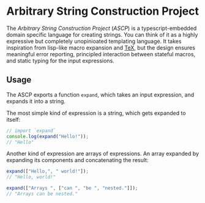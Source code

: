 # Arbitrary String Construction Project

The *Arbitrary String Construction Project* (*ASCP*) is a typescript-embedded domain specific language for creating strings. You can think of it as a highly expressive but completely unopinioated templating language. It takes inspiration from lisp-like macro expansion and [TeX](https://en.wikipedia.org/wiki/TeX), but the design ensures meaningful error reporting, principled interaction between stateful macros, and static typing for the input expressions.

## Usage

The ASCP exports a function `expand`, which takes an input expression, and expands it into a string.

The most simple kind of expression is a string, which gets expanded to itself:

```ts
// import `expand`
console.log(expand("Hello!"));
// "Hello"
```

Another kind of expression are arrays of expressions. An array expanded by expanding its components and concatenating the result:

```ts
expand(["Hello,", " world!"]);
// "Hello, world!"

expand(["Arrays ", ["can ", "be ", "nested."]]);
// "Arrays can be nested."
```

